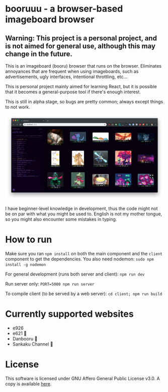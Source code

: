 # booruuu - a browser-based imageboard browser

## Warning: This project is a personal project, and is not aimed for general use, although this may change in the future.

This is an imageboard (booru) browser that runs on the browser. Eliminates annoyances that are frequent when using imageboards, such as advertisements, ugly interfaces, intentional throttling, etc...

This is personal project mainly aimed for learning React, but it is possible that it becomes a general-purpose tool if there's enough interest.

This is still in alpha stage, so bugs are pretty common; always except things to not work.

![Screenshot](doc/screenshot.png)

I have beginner-level knowledge in development, thus the code might not be on par with what you might be used to. English is not my mother tongue, so you might also encounter some mistakes in typing.

# How to run

Make sure you ran `npm install` on both the main component and the `client` component to get the dependencies.
You also need nodemon: `sudo npm install -g nodemon`

For general development (runs both server and client): `npm run dev`

Run server only: `PORT=5000 npm run server`

To compile client (to be served by a web server): `cd client; npm run build`

# Currently supported websites

-   e926
-   e621 🔞
-   Danbooru 🔞
-   Sankaku Channel 🔞

# License

This software is licensed under GNU Affero General Public License v3.0. A copy is available [here](LICENSE).
